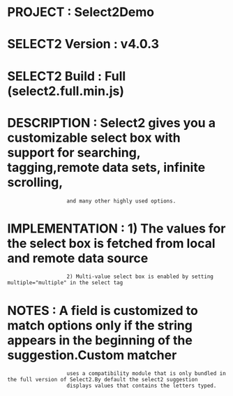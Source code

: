# PROJECT            : Select2Demo
# SELECT2 Version    : v4.0.3
# SELECT2 Build      : Full (select2.full.min.js)
  
# DESCRIPTION        : Select2 gives you a customizable select box with support for searching, tagging,remote data sets, infinite scrolling,
                       and many other highly used options.
                       
# IMPLEMENTATION     : 1) The values for the select box is fetched from local and remote data source
                       2) Multi-value select box is enabled by setting multiple="multiple" in the select tag

# NOTES              : A field is customized to match options only if the string appears in the beginning of the suggestion.Custom matcher 
                       uses a compatibility module that is only bundled in the full version of Select2.By default the select2 suggestion 
                       displays values that contains the letters typed.
